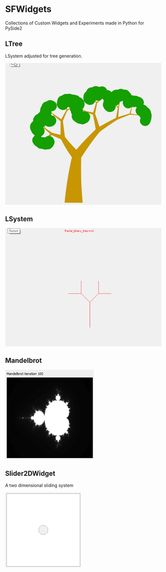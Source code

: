 # SFWidgets

Collections of Custom Widgets and Experiments made in Python for PySide2


## LTree

LSystem adjusted for tree generation.

![alt text](images/ltree.gif "ltree")

## LSystem

![alt text](images/lsystem.gif "LSystem")


## Mandelbrot

![alt text](images/mandelbrot.gif "LSystem")



## Slider2DWidget

A two dimensional sliding system

![alt text](images/slider2d.gif "Slider2DWidget")


